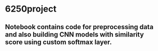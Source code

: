 # 6250project

## Notebook contains code for preprocessing data and also building CNN models with similarity score using custom softmax layer.
